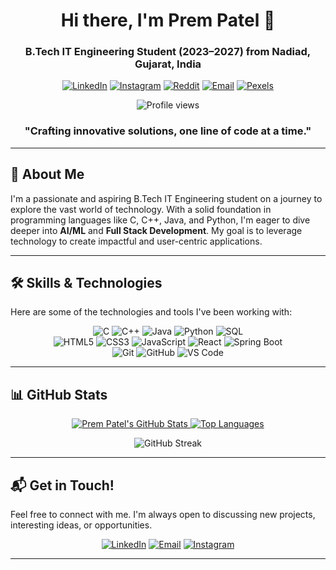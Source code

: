 <div align="center">
  <h1 align="center">Hi there, I'm Prem Patel 👋</h1>
  <h3 align="center">B.Tech IT Engineering Student (2023–2027) from Nadiad, Gujarat, India</h3>

  <p>
    <a href="https://www.linkedin.com/in/prem-patel-50a59b27a"><img alt="LinkedIn" src="https://img.shields.io/badge/LinkedIn-0077B5?style=for-the-badge&logo=linkedin&logoColor=white" /></a>
    <a href="https://www.instagram.com/prem.ptl_1811"><img alt="Instagram" src="https://img.shields.io/badge/Instagram-E4405F?style=for-the-badge&logo=instagram&logoColor=white" /></a>
    <a href="https://www.reddit.com/user/alph_a04"><img alt="Reddit" src="https://img.shields.io/badge/Reddit-FF4500?style=for-the-badge&logo=reddit&logoColor=white" /></a>
    <a href="mailto:patelpremalpeshkumar@gmail.com"><img alt="Email" src="https://img.shields.io/badge/Email-D14836?style=for-the-badge&logo=gmail&logoColor=white" /></a>
    <a href="https://www.pexels.com/@prem-patel-2152391155"><img alt="Pexels" src="https://img.shields.io/badge/Pexels-00BFFF?style=for-the-badge&logo=pexels&logoColor=white" /></a>
  </p>

  <p align="center">
    <img src="https://komarev.com/ghpvc/?username=prem-patel22&style=for-the-badge&color=brightgreen" alt="Profile views" />
  </p>
</div>

<div align="center">
  <h3>"Crafting innovative solutions, one line of code at a time."</h3>
</div>

---

## 👋 About Me

I'm a passionate and aspiring B.Tech IT Engineering student on a journey to explore the vast world of technology. With a solid foundation in programming languages like C, C++, Java, and Python, I'm eager to dive deeper into **AI/ML** and **Full Stack Development**. My goal is to leverage technology to create impactful and user-centric applications.

---

## 🛠️ Skills & Technologies

Here are some of the technologies and tools I've been working with:

<p align="center">
  <img src="https://img.shields.io/badge/C-00599C?style=for-the-badge&logo=c&logoColor=white" alt="C" />
  <img src="https://img.shields.io/badge/C%2B%2B-00599C?style=for-the-badge&logo=c%2B%2B&logoColor=white" alt="C++" />
  <img src="https://img.shields.io/badge/Java-007396?style=for-the-badge&logo=java&logoColor=white" alt="Java" />
  <img src="https://img.shields.io/badge/Python-3776AB?style=for-the-badge&logo=python&logoColor=white" alt="Python" />
  <img src="https://img.shields.io/badge/SQL-4479A1?style=for-the-badge&logo=mysql&logoColor=white" alt="SQL" />
  
  <br>

  <img src="https://img.shields.io/badge/HTML5-E34F26?style=for-the-badge&logo=html5&logoColor=white" alt="HTML5" />
  <img src="https://img.shields.io/badge/CSS3-1572B6?style=for-the-badge&logo=css3&logoColor=white" alt="CSS3" />
  <img src="https://img.shields.io/badge/JavaScript-F7DF1E?style=for-the-badge&logo=javascript&logoColor=black" alt="JavaScript" />
  <img src="https://img.shields.io/badge/React-61DAFB?style=for-the-badge&logo=react&logoColor=black" alt="React" />
  <img src="https://img.shields.io/badge/Spring_Boot-6DB33F?style=for-the-badge&logo=spring-boot&logoColor=white" alt="Spring Boot" />

  <br>

  <img src="https://img.shields.io/badge/Git-F05032?style=for-the-badge&logo=git&logoColor=white" alt="Git" />
  <img src="https://img.shields.io/badge/GitHub-181717?style=for-the-badge&logo=github&logoColor=white" alt="GitHub" />
  <img src="https://img.shields.io/badge/VS_Code-007ACC?style=for-the-badge&logo=visual-studio-code&logoColor=white" alt="VS Code" />
</p>

---

## 📊 GitHub Stats

<div align="center">
  <a href="https://github.com/your_github_username">
    <img src="https://github-readme-stats.vercel.app/api?username=your_github_username&show_icons=true&theme=dark&include_all_commits=true&count_private=true" alt="Prem Patel's GitHub Stats" />
  </a>
  <a href="https://github.com/your_github_username">
    <img src="https://github-readme-stats.vercel.app/api/top-langs/?username=your_github_username&layout=compact&theme=dark" alt="Top Languages" />
  </a>
</div>

<p align="center">
  <img src="https://streak-stats.demolab.com/?user=your_github_username&theme=dark&hide_border=true&date_format=M%20j%5B%2C%20Y%5D" alt="GitHub Streak" />
</p>

---

## 📬 Get in Touch!

Feel free to connect with me. I'm always open to discussing new projects, interesting ideas, or opportunities.

<p align="center">
  <a href="https://www.linkedin.com/in/prem-patel-50a59b27a"><img src="https://img.shields.io/badge/-LinkedIn-0077B5?style=flat&logo=linkedin&logoColor=white" alt="LinkedIn" /></a>
  <a href="mailto:patelpremalpeshkumar@gmail.com"><img src="https://img.shields.io/badge/-Email-D14836?style=flat&logo=gmail&logoColor=white" alt="Email" /></a>
  <a href="https://www.instagram.com/prem.ptl_1811"><img alt="Instagram" src="https://img.shields.io/badge/Instagram-E4405F?style=for-the-badge&logo=instagram&logoColor=white" /></a>
</p>

---

